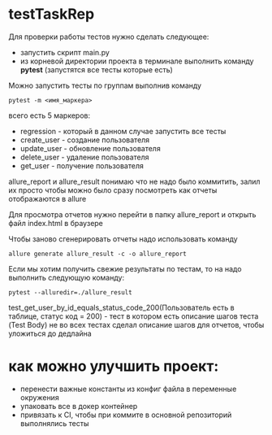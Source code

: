 # testTaskRep

Для проверки работы тестов нужно сделать следующее:
* запустить скрипт main.py
* из корневой директории проекта в терминале выполнить команду **pytest** (запустятся все тесты которые есть)

Можно запустить тесты по группам выполнив команду
    
    pytest -m <имя_маркера>
    
всего есть 5 маркеров:
* regression - который в данном случае запустить все тесты
* create_user - создание пользователя
* update_user - обновление пользователя
* delete_user - удаление пользователя
* get_user - получение пользователя

allure_report и allure_result понимаю что не надо было коммитить, залил их просто чтобы можно было сразу посмотреть как отчеты отображаются в allure

Для просмотра отчетов нужно перейти в папку allure_report и открыть файл index.html в браузере

Чтобы заново сгенерировать отчеты надо использовать команду
    
    allure generate allure_result -c -o allure_report
    
Если мы хотим получить свежие результаты по тестам, то на надо выполнить следующую команду:
    
    pytest --alluredir=./allure_result
    
test_get_user_by_id_equals_status_code_200(Пользователь есть в таблице, статус код = 200) - тест в котором есть описание шагов теста (Test Body)
не во всех тестах сделал описание шагов для отчетов, чтобы уложиться до дедлайна

# как можно улучшить проект:
* перенести важные константы из конфиг файла в переменные окружения
* упаковать все в докер контейнер
* привязать к CI, чтобы при коммите в основной репозиторий выполнялись тесты
